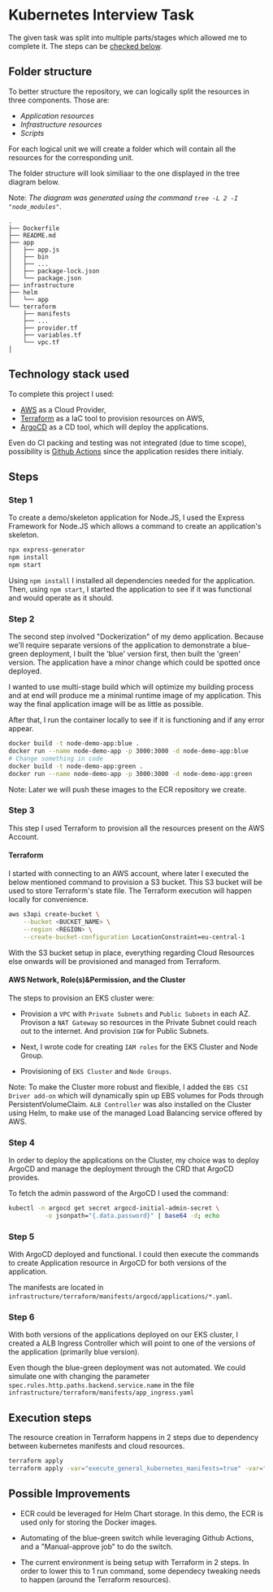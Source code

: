 # Kubernetes Interview Task

The given task was split into multiple parts/stages which allowed me to complete it. The steps can be [checked below](#steps).

## Folder structure

To better structure the repository, we can logically split the resources in three components. Those are:

- *Application resources*
- *Infrastructure resources*
- *Scripts*

For each logical unit we will create a folder which will contain all the resources for the corresponding unit.

The folder structure will look similiaar to the one displayed in the tree diagram below.

Note: _The diagram was generated using the command `tree -L 2 -I "node_modules"`_.

```
.
├── Dockerfile
├── README.md
├── app
│   ├── app.js
│   ├── bin
│   ├── ...
│   ├── package-lock.json
│   └── package.json
├── infrastructure
├── helm
│   └── app
└── terraform
    ├── manifests
    ├── ...
    ├── provider.tf
    ├── variables.tf
    └── vpc.tf
│
```

## Technology stack used

To complete this project I used: 

- [AWS](https://aws.amazon.com/) as a Cloud Provider, 
- [Terraform](https://www.terraform.io/) as a IaC tool to provision resources on AWS, 
- [ArgoCD](https://argo-cd.readthedocs.io/en/stable/) as a CD tool, which will deploy the applications. 

Even do CI packing and testing was not integrated (due to time scope), possibility is [Github Actions](https://docs.github.com/en/actions) since the application resides there initialy.

## Steps

### Step 1

To create a demo/skeleton application for Node.JS, I used the Express Framework for Node.JS which allows a command to create an application's skeleton.

```bash
npx express-generator
npm install
npm start
```

Using `npm install` I installed all dependencies needed for the application. Then, using `npm start`, I started the application to see if it was functional and would operate as it should.

### Step 2

The second step involved "Dockerization" of my demo application. Because we'll require separate versions of the application to demonstrate a blue-green deployment, I built the 'blue' version first, then built the 'green' version. The application have a minor change which could be spotted once deployed.

I wanted to use multi-stage build which will optimize my building process and at end will produce me a minimal runtime image of my application. This way the final application image will be as little as possible.

After that, I run the container locally to see if it is functioning and if any error appear.

```bash
docker build -t node-demo-app:blue .
docker run --name node-demo-app -p 3000:3000 -d node-demo-app:blue
# Change something in code
docker build -t node-demo-app:green .
docker run --name node-demo-app -p 3000:3000 -d node-demo-app:green
```

Note: Later we will push these images to the ECR repository we create.

### Step 3

This step I used Terraform to provision all the resources present on the AWS Account. 

#### Terraform

I started with connecting to an AWS account, where later I executed the below mentioned command to provision a S3 bucket. This S3 bucket will be used to store Terraform's state file. The Terraform execution will happen locally for convenience.

```bash
aws s3api create-bucket \
    --bucket <BUCKET_NAME> \
    --region <REGION> \
    --create-bucket-configuration LocationConstraint=eu-central-1
```

With the S3 bucket setup in place, everything regarding Cloud Resources else onwards will be provisioned and managed from Terraform.

#### AWS Network, Role(s)&Permission, and the Cluster
 
The steps to provision an EKS cluster were:

- Provision a `VPC` with `Private Subnets` and `Public Subnets` in each AZ. Provison a `NAT Gateway` so resources in the Private Subnet could reach out to the internet. And provision `IGW` for Public Subnets.

- Next, I wrote code for creating `IAM roles` for the EKS Cluster and Node Group.

- Provisioning of `EKS Cluster` and `Node Groups`.


Note: To make the Cluster more robust and flexible, I added the `EBS CSI Driver add-on` which will dynamically spin up EBS volumes for Pods through PersistentVolumeClaim. `ALB Controller` was also installed on the Cluster using Helm, to make use of the managed Load Balancing service offered by AWS.

### Step 4

In order to deploy the applications on the Cluster, my choice was to deploy ArgoCD and manage the deployment through the CRD that ArgoCD provides.

To fetch the admin password of the ArgoCD I used the command:

```bash
kubectl -n argocd get secret argocd-initial-admin-secret \
          -o jsonpath="{.data.password}" | base64 -d; echo
```

### Step 5

With ArgoCD deployed and functional. I could then execute the commands to create Application resource in ArgoCD for both versions of the application.

The manifests are located in `infrastructure/terraform/manifests/argocd/applications/*.yaml`.

### Step 6

With both versions of the applications deployed on our EKS cluster, I created a ALB Ingress Controller which will point to one of the versions of the application (primarily blue version).

Even though the blue-green deployment was not automated. We could simulate one with changing the parameter `spec.rules.http.paths.backend.service.name` in the file `infrastructure/terraform/manifests/app_ingress.yaml`

## Execution steps

The resource creation in Terraform happens in 2 steps due to dependency between kubernetes manifests and cloud resources.

```bash
terraform apply
terraform apply -var="execute_general_kubernetes_manifests=true" -var="execute_argocd_kubernetes_manifests=true" -var="execute_helm_releases=true"
```

## Possible Improvements

- ECR could be leveraged for Helm Chart storage. In this demo, the ECR is used only for storing the Docker images.

- Automating of the blue-green switch while leveraging Github Actions, and a "Manual-approve job" to do the switch.

- The current environment is being setup with Terraform in 2 steps. In order to lower this to 1 run command, some dependecy tweaking needs to happen (around the Terraform resources).
